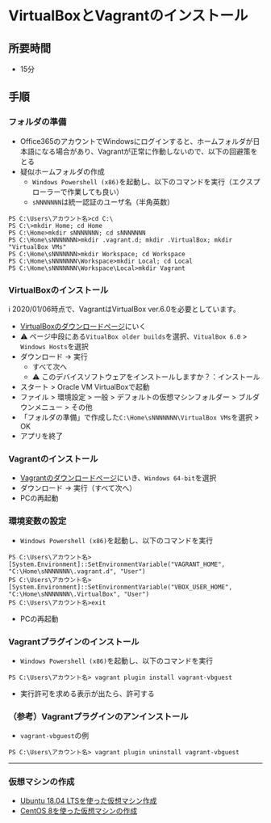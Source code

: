 # VirtualBoxとVagrantのインストール

## 所要時間

- 15分

## 手順

### フォルダの準備

- Office365のアカウントでWindowsにログインすると、ホームフォルダが日本語になる場合があり、Vagrantが正常に作動しないので、以下の回避策をとる
- 疑似ホームフォルダの作成
  - `Windows Powershell (x86)`を起動し、以下のコマンドを実行（エクスプローラーで作業しても良い）
  - `sNNNNNNN`は統一認証のユーザ名（半角英数）
```
PS C:\Users\アカウント名>cd C:\
PS C:\>mkdir Home; cd Home
PS C:\Home>mkdir sNNNNNNN; cd sNNNNNNN
PS C:\Home\sNNNNNNN>mkdir .vagrant.d; mkdir .VirtualBox; mkdir "VirtualBox VMs"
PS C:\Home\sNNNNNNN>mkdir Workspace; cd Workspace
PS C:\Home\sNNNNNNN\Workspace>mkdir Local; cd Local
PS C:\Home\sNNNNNNN\Workspace\Local>mkdir Vagrant
```

### VirtualBoxのインストール

:information_source: 2020/01/06時点で、VagrantはVirtualBox ver.6.0を必要としています。

- [VirtualBoxのダウンロードページ](https://www.virtualbox.org/wiki/Downloads)にいく
- :warning: ページ中段にある`VitualBox older builds`を選択、`VitualBox 6.0` > `Windows Hosts`を選択
- ダウンロード → 実行
  - すべて次へ
  - :warning: このデバイスソフトウェアをインストールしますか？：インストール
- スタート > Oracle VM VirtualBoxで起動
- ファイル > 環境設定 > 一般 > デフォルトの仮想マシンフォルダー > ブルダウンメニュー > その他
- 「フォルダの準備」で作成した`C:\Home\sNNNNNNN\VirtualBox VMs`を選択 > OK
- アプリを終了

### Vagrantのインストール

- [Vagrantのダウンロードページ](https://www.vagrantup.com/downloads.html)にいき、`Windows 64-bit`を選択
- ダウンロード → 実行（すべて次へ）
- PCの再起動

### 環境変数の設定

- `Windows Powershell (x86)`を起動し、以下のコマンドを実行
```
PS C:\Users\アカウント名> [System.Environment]::SetEnvironmentVariable("VAGRANT_HOME", "C:\Home\sNNNNNNN\.vagrant.d", "User")
PS C:\Users\アカウント名> [System.Environment]::SetEnvironmentVariable("VBOX_USER_HOME", "C:\Home\sNNNNNNN\.VirtualBox", "User")
PS C:\Users\アカウント名>exit
```
- PCの再起動


### Vagrantプラグインのインストール

- `Windows Powershell (x86)`を起動し、以下のコマンドを実行
```
PS C:\Users\アカウント名> vagrant plugin install vagrant-vbguest
```
- 実行許可を求める表示が出たら、許可する

### （参考）Vagrantプラグインのアンインストール

- `vagrant-vbguest`の例

```
PS C:\Users\アカウント名> vagrant plugin uninstall vagrant-vbguest
```

---

### 仮想マシンの作成

- [Ubuntu 18.04 LTSを使った仮想マシン作成](vm-ubuntu1804.md)
- [CentOS 8を使った仮想マシンの作成](vm-centos8.md)
